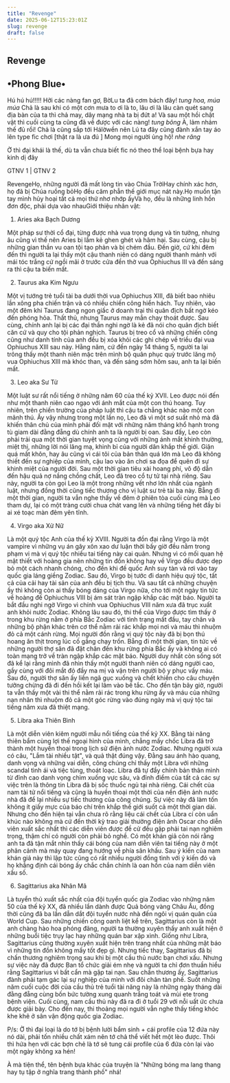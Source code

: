 ```yaml
---
title: "Revenge"
date: 2025-06-12T15:23:01Z
slug: revenge
draft: false
---
```


## Revenge

## •Phong Blue•

Hú hú hú!!!!! Hỡi các nàng fan gơ, BờLu ta đã cơm bách đây! *tung hoa, múa múa*
Chả là sau khi có một cơn mưa to ơi là to, lâu ơi là lâu càn quét sang địa bàn của ta thì chả may, dây mạng nhà ta bị đứt a!  Và sau một hồi chật vật thì cuối cùng ta cũng đã về được với các nàng! *tung bông*
À, lảm nhảm thế đủ rồi! Chả là cũng sắp tới Hálờwền nên Lú ta đây cũng đành xắn tay áo lên type fic chơi [thật ra là ưa đú ] Mong mọi người ủng hộ! *nhe răng*
 
Ờ thì đại khái là thế, dù ta vẫn chưa biết fic nó theo thể loại bệnh bựa hay kinh dị đây  
 
 
 GTNV 1 | GTNV 2
 
 RevengeHọ, những người đã mất lòng tin vào Chúa TrờiHay chính xác hơn, họ đã bị Chúa ruồng bỏHọ đều căm phẫn thế giới mục nát này.Họ muốn tận tay mình hủy hoại tất cả mọi thứ nhơ nhớp ấyVà họ, đều là những linh hồn đơn độc, phải dựa vào nhauGiới thiệu nhân vật:
 
1. Aries aka Bạch Dương
 
 

 
 
Một pháp sư thời cổ đại, từng được nhà vua trọng dụng và tin tưởng, nhưng âu cũng vì thế nên Aries bị lắm kẻ ghen ghét và hãm hại. Sau cùng, cậu bị những gian thần vu oan tội tạo phản và bị chém đầu. Đến giờ, cứ khi đêm đến thì người ta lại thấy một cậu thanh niên có dáng người thanh mảnh với mái tóc trắng cứ ngồi mãi ở trước cửa đền thờ vua Ophiuchus III và đến sáng ra thì cậu ta biến mất.
 
 
2. Taurus aka Kim Ngưu
 
 

 
 
Một vị tướng trẻ tuổi tài ba dưới thời vua Ophiuchus XIII, đã biết bao nhiêu lần xông pha chiến trận và có nhiều chiến công hiển hách. Tuy nhiên, vào một đêm khi Taurus đang ngon giấc ở doanh trại thì quân địch bất ngờ kéo đến phóng hỏa. Thất thủ, nhưng Taurus may mắn chạy thoát được. Sau cùng, chính anh lại bị các đại thần nghi ngờ là kẻ đã nói cho quân địch biết căn cứ và quy cho tội phản nghịch. Taurus bị treo cổ và những chiến công cũng như danh tính của anh đều bị xóa khỏi các ghi chép về triều đại vua Ophiuchus XIII sau này. Hằng năm, cứ đến ngày 14 tháng 5, người ta lại trông thấy một thanh niên mặc trên mình bộ quân phục quỳ trước lăng mộ vua Ophiuchus XIII mà khóc than, và đến sáng sớm hôm sau, anh ta lại biến mất.
 
 
3. Leo aka Sư Tử
 
 

 
 
Một luật sư rất nổi tiếng ở những năm 60 của thế kỷ XVII. Leo được nói đến như một thanh niên cao ngạo với ánh mắt của một con thú hoang. Tuy nhiên, trên chiến trường của pháp luật thì cậu ta chẳng khác nào một con mãnh thú. Ấy vậy nhưng trong một lần nọ, Leo đã vì một sơ suất nhỏ mà đã khiến thân chủ của mình phải đối mặt với những năm tháng khổ hạnh trong tù giam dài đằng đẵng dù chính anh ta là người bị oan. Sau đấy, Leo còn phải trải qua một thời gian tuyệt vọng cùng với những ánh mắt khinh thường, miệt thị, những lời nói lăng mạ, khinh bỉ của người dân khắp thế giới. Giận quá mất khôn, hay âu cũng vì cái tôi của bản thân quá lớn mà Leo đã không thiết đến sự nghiệp của mình, cậu lao vào ăn chơi sa đọa để quên đi sự khinh miệt của người đời. Sau một thời gian tiêu xài hoang phí, vô độ dẫn đến hậu quả nợ nầng chồng chất, Leo đã treo cổ tự tử tại nhà riêng. Sau này, người ta còn gọi Leo là một trong những vết nhơ lớn nhất của ngành luật, nhưng đồng thời cũng tiếc thương cho vị luật sư trẻ tài ba này. Bẵng đi một thời gian, người ta vẫn nghe thấy về đêm ở phiên tòa cuối cùng mà Leo tham dự, lại có một tràng cười chua chát vang lên và những tiếng hét đầy bi ai xé toạc màn đêm yên tĩnh.
 
 
4. Virgo aka Xử Nữ
 
 

 
 
Là một quý tộc Anh của thế kỷ XVIII. Người ta đồn đại rằng Virgo là một vampire vì những vụ án gây xôn xao dư luận thời bấy giờ đều nằm trong phạm vi mà vị quý tộc nhiều tai tiếng này cai quản. Nhưng vì có mối quan hệ mật thiết với hoàng gia nên những tin đồn không hay về Virgo đều được dẹp bỏ một cách nhanh chóng, cho đến khi đế quốc Anh suy tàn và rơi vào tay quốc gia láng giềng Zodiac. Sau đó, Virgo bị tước đi danh hiệu quý tộc, tất cả của cải hay tài sản của anh đều bị tịch thu. Và sau tất cả những chuyện ấy thì không còn ai thấy bóng dáng của Virgo nữa, cho tới một ngày tin tức về hoàng đế Ophiuchus VIII bị ám sát tràn ngập khắp các mặt báo. Người ta bắt đầu nghi ngờ Virgo vì chính vua Ophiuchus VIII năm xưa đã trục xuất anh khỏi nước Zodiac. Không lâu sau đó, thi thể của Virgo được tìm thấy ở trong khu rừng nằm ở phía Bắc Zodiac với tình trạng mất đầu, tay chân và những bộ phận khác trên cơ thể nằm rải rác khắp mọi nơi và máu thì nhuộm đỏ cả một cánh rừng. Mọi người đồn rằng vị quý tộc này đã bị bọn thú hoang ăn thịt trong lúc cố gắng chạy trốn. Bẵng đi một thời gian, tin tức về những người thợ săn đã đặt chân đến khu rừng phía Bắc ấy và không ai có toàn mạng trở về tràn ngập khắp các mặt báo. Người duy nhất còn sống sót đã kể lại rằng mình đã nhìn thấy một người thanh niên có dáng người cao, gầy cùng với đôi mắt đỏ đầy ma mị và vận trên người bộ y phục vấy máu. Sau đó, người thợ săn ấy liền ngã gục xuống và chết khiến cho câu chuyện tưởng chừng đã đi đến hồi kết lại lâm vào bế tắc. Cho đến tận bây giờ, người ta vẫn thấy một vài thi thể nằm rải rác trong khu rừng ấy và máu của những nạn nhân thì nhuộm đỏ cả một góc rừng vào đúng ngày mà vị quý tộc tai tiếng năm xưa đã thiệt mạng.
 
 
5. Libra aka Thiên Bình
 
 

 
 
Là một diễn viên kiêm người mẫu nổi tiếng của thế kỷ XX. Bằng tài năng thiên bẩm cùng lợi thế ngoại hình của mình, chẳng mấy chốc Libra đã trở thành một huyền thoại trong lịch sử điện ảnh nước Zodiac. Nhưng người xưa có câu, "Lắm tài nhiều tật", và quả thật đúng vậy. Đằng sau ánh hào quang, danh vọng và những vai diễn, công chúng chỉ thấy một Libra với những scandal tình ái và tiệc tùng, thoát loạc. Libra đã tự đẩy chính bản thân mình từ đỉnh cao danh vọng chìm xuống vực sâu, và đỉnh điểm của tất cả các sự việc trên là thông tin Libra đã bị sốc thuốc ngủ tại nhà riêng. Cái chết của nam tài tử nổi tiếng và cũng là huyền thoại một thời của nền điện ảnh nước nhà đã để lại nhiều sự tiếc thương của công chúng. Sự việc này đã làm tốn không ít giấy mực của báo chí trên khắp thế giới suốt cả một thời gian dài. Nhưng cho đến hiện tại vẫn chưa rõ rằng liệu cái chết của Libra cí còn uẩn khúc nào không mà cứ đến thời kỳ trao giải thưởng điện ảnh Oscar cho diễn viên xuất sắc nhất thì các diễn viên được đề cử đều gặp phải tai nạn nghiêm trọng, thậm chí có người còn phải bỏ nghề. Có một khán giả còn nói rằng anh ta đã tận mắt nhìn thấy cái bóng của nam diễn viên tai tiếng này ở một phân cảnh mà máy quay đang hướng về phía sân khấu. Sau ý kiến của nam khán giả này thì lập tức cũng có rất nhiều người đồng tình với ý kiến đó và họ khẳng định cái bóng ấy chắc chắn chính là oan hồn của nam diễn viên xấu số.
 
 
6. Sagittarius aka Nhân Mã
 
 

 
 
Là tuyển thủ xuất sắc nhất của đội tuyển quốc gia Zodiac vào những năm 50 của thế kỷ XX, đã nhiều lần dành được Quả bóng vàng Châu Âu, đồng thời cũng đã ba lần dẫn dắt đội tuyển nước nhà đến ngôi vị quán quân của World Cup. Sau những chiến công oanh liệt kể trên, Sagittarius còn là một anh chàng hào hoa phóng đãng, người ta thường xuyên thấy anh xuất hiện ở những buổi tiệc trụy lạc hay những quán bar xập xình. Giống như Libra, Sagittarius cũng thường xuyên xuất hiện trên trang nhất của những mặt báo vì những tin đồn không mấy tốt đẹp gì. Nhưng tiếc thay, Sagittarius đã bị chấn thương nghiêm trọng sau khi bị một cầu thủ nước bạn chơi xấu. Nhưng sự việc này đã được Ban tổ chức giải ém nhẹ và người ta chỉ đơn thuần hiểu rằng Sagittarius vì bất cẩn mà gặp tai nạn. Sau chấn thương ấy, Sagittarius đành phải tạm gác lại sự nghiệp của mình với đôi chân tàn phế. Suốt những năm cuối cuộc đời của cầu thủ trẻ tuổi tài năng này là những ngày tháng dài đằng đẵng cùng bốn bức tường xung quanh trắng toát và mùi ete trong bệnh viện. Cuối cùng, nam cầu thủ này đã ra đi ở tuổi 29 với nỗi uất ức chưa được giải bày. Cho đến nay, thi thoảng mọi người vẫn nghe thấy tiếng khóc khe khẽ ở sân vận động quốc gia Zodiac.
 
 
 
 
P/s: Ờ thì đại loại là do tớ bị bệnh lười bẩm sinh + cái profile của 12 đứa này nó dài, phải tốn nhiều chất xám nên tớ chả thể viết hết một lèo được. Thôi thì hứa hẹn với các bợn chẻ là tớ sẽ tung cái profile của 6 đứa còn lại vào một ngày không xa hén! 
 
À mà tiện thể, tên bệnh bựa khác của truyện là "Những bóng ma lang thang hay tụ tập ở nghĩa trang thành phố" nhá!